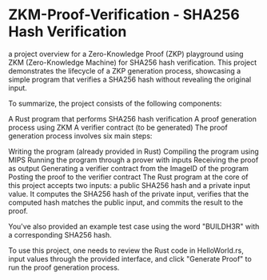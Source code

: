 # ZKM-Proof-Verification - SHA256 Hash Verification
a project overview for a Zero-Knowledge Proof (ZKP) playground using ZKM (Zero-Knowledge Machine) for SHA256 hash verification. This project demonstrates the lifecycle of a ZKP generation process, showcasing a simple program that verifies a SHA256 hash without revealing the original input.

To summarize, the project consists of the following components:

A Rust program that performs SHA256 hash verification
A proof generation process using ZKM
A verifier contract (to be generated)
The proof generation process involves six main steps:

Writing the program (already provided in Rust)
Compiling the program using MIPS
Running the program through a prover with inputs
Receiving the proof as output
Generating a verifier contract from the ImageID of the program
Posting the proof to the verifier contract
The Rust program at the core of this project accepts two inputs: a public SHA256 hash and a private input value. It computes the SHA256 hash of the private input, verifies that the computed hash matches the public input, and commits the result to the proof.

You've also provided an example test case using the word "BUILDH3R" with a corresponding SHA256 hash.

To use this project, one needs to review the Rust code in HelloWorld.rs, input values through the provided interface, and click "Generate Proof" to run the proof generation process.
